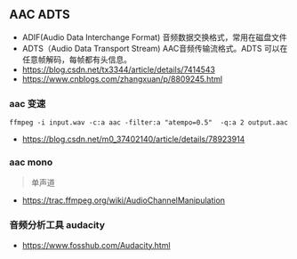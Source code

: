 
## AAC ADTS
- ADIF(Audio Data Interchange Format) 音频数据交换格式，常用在磁盘文件
- ADTS（Audio Data Transport Stream) AAC音频传输流格式。ADTS 可以在任意帧解码，每帧都有头信息。
- https://blog.csdn.net/tx3344/article/details/7414543
- https://www.cnblogs.com/zhangxuan/p/8809245.html

### aac 变速

```
ffmpeg -i input.wav -c:a aac -filter:a "atempo=0.5"  -q:a 2 output.aac
```
- https://blog.csdn.net/m0_37402140/article/details/78923914

### aac mono
> 单声道

- https://trac.ffmpeg.org/wiki/AudioChannelManipulation

### 音频分析工具 audacity
- https://www.fosshub.com/Audacity.html